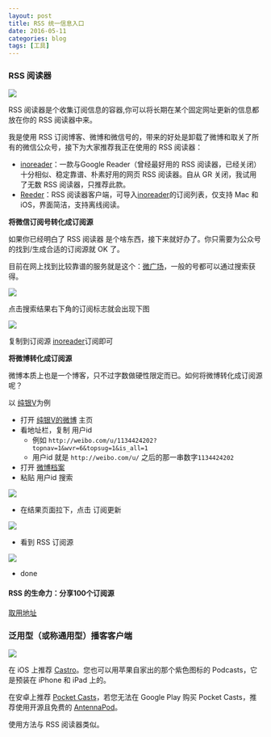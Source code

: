 ```yaml
---
layout: post
title: RSS 统一信息入口
date: 2016-05-11
categories: blog
tags: [工具]
---
```


### RSS 阅读器

![](http://7xsv37.com1.z0.glb.clouddn.com/rss_inoreader.png)

RSS 阅读器是个收集订阅信息的容器,你可以将长期在某个固定网址更新的信息都放在你的 RSS 阅读器中来。

我是使用 RSS 订阅博客、微博和微信号的，带来的好处是卸载了微博和取关了所有的微信公众号，接下为大家推荐我正在使用的 RSS 阅读器：

- [inoreader](http://www.inoreader.com/)：一款与Google Reader（曾经最好用的 RSS 阅读器，已经关闭）十分相似、稳定靠谱、朴素好用的网页 RSS 阅读器。自从 GR 关闭，我试用了无数 RSS 阅读器，只推荐此款。
- [Reeder](http://reederapp.com)：RSS 阅读器客户端，可导入[inoreader](http://www.inoreader.com/)的订阅列表，仅支持 Mac 和 iOS，界面简洁，支持离线阅读。

**将微信订阅号转化成订阅源**

如果你已经明白了 RSS 阅读器 是个啥东西，接下来就好办了。你只需要为公众号的找到/生成合适的订阅源就 OK 了。

目前在网上找到比较靠谱的服务就是这个：[微广场](http://rss.catcoder.com/)，一般的号都可以通过搜索获得。

![](http://openmindclub.qiniudn.com/team/cnfeat/image/catcoder-lixiaolai.jpg)

点击搜索结果右下角的订阅标志就会出现下图

![](http://openmindclub.qiniudn.com/team/cnfeat/image/rssfeed.jpg)

复制到订阅源 [inoreader](http://www.inoreader.com/)订阅即可

**将微博转化成订阅源**

微博本质上也是一个博客，只不过字数做硬性限定而已。如何将微博转化成订阅源呢？

以 [纯银V](http://weibo.com/u/1134424202?topnav=1&wvr=6&topsug=1&is_all=1)为例

- 打开 [纯银V的微博](http://weibo.com/u/1134424202?topnav=1&wvr=6&topsug=1&is_all=1) 主页
- 看地址栏，复制 用户id
	+ 例如 `http://weibo.com/u/1134424202?topnav=1&wvr=6&topsug=1&is_all=1`
	+ 用户id 就是 `http://weibo.com/u/` 之后的那一串数字`1134424202`
- 打开 [微博档案](http://sinacn.weibodangan.com/)
- 粘贴 用户id 搜索

![](http://openmindclub.qiniudn.com/team/cnfeat/image/weibodangan-search2.jpg)

- 在结果页面拉下，点击 订阅更新

![](http://openmindclub.qiniudn.com/team/cnfeat/image/weibodangan-feed3.jpg)

- 看到 RSS 订阅源

![](http://openmindclub.qiniudn.com/team/cnfeat/image/weibodangan-feed4.jpg)

- done 

#### RSS 的生命力：分享100个订阅源

[取用地址](https://github.com/cnfeat/GoodThingList/blob/master/GoodBlogList.md)

### 泛用型（或称通用型）播客客户端

![](http://7xsv37.com1.z0.glb.clouddn.com/app_AntennaPod1.png)

在 iOS 上推荐 [Castro](http://supertop.co/castro/)。您也可以用苹果自家出的那个紫色图标的 Podcasts，它是预装在 iPhone 和 iPad 上的。

在安卓上推荐 [Pocket Casts](http://www.shiftyjelly.com/pocketcasts)，若您无法在 Google Play 购买 Pocket Casts，推荐使用开源且免费的 [AntennaPod](http://www.wandoujia.com/apps/de.danoeh.antennapod)。

使用方法与 RSS 阅读器类似。